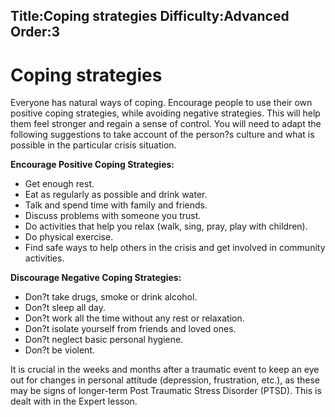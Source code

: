 Title:Coping strategies
Difficulty:Advanced
Order:3
---
#  Coping strategies

Everyone has natural ways of coping. Encourage people to use their own positive coping strategies, while avoiding negative strategies. This will help them feel stronger and regain a sense of control. You will need to adapt the following suggestions to take account of the person?s culture and what is possible in the particular crisis situation.

**Encourage Positive Coping Strategies:**

*   Get enough rest.
*   Eat as regularly as possible and drink water.
*   Talk and spend time with family and friends.
*   Discuss problems with someone you trust.
*   Do activities that help you relax (walk, sing, pray, play with children).
*   Do physical exercise.
*   Find safe ways to help others in the crisis and get involved in community activities.

**Discourage Negative Coping Strategies:**

*   Don?t take drugs, smoke or drink alcohol.
*   Don?t sleep all day.
*   Don?t work all the time without any rest or relaxation.
*   Don?t isolate yourself from friends and loved ones.
*   Don?t neglect basic personal hygiene.
*   Don?t be violent.

It is crucial in the weeks and months after a traumatic event to keep an eye out for changes in personal attitude (depression, frustration, etc.), as these may be signs of longer-term Post Traumatic Stress Disorder (PTSD). This is dealt with in the Expert lesson.